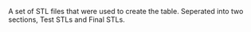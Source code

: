 A set of STL files that were used to create the table. Seperated into two sections, Test STLs and Final STLs.
